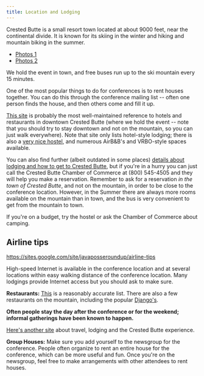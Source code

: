 ```yaml
---
title: Location and Lodging
---
```


Crested Butte is a small resort town located at about 9000 feet, near
the continental divide. It is known for its skiing in the winter and
hiking and mountain biking in the summer.

-   [Photos
    1](http://mindview.net/Seminars/Locations/CrestedButte/MoreCrestedButtePhotos.html)
-   [Photos
    2](http://picasaweb.google.com/arnuff/DynamicWebFrameworks_June2007)

We hold the event in town, and free buses run up to the ski mountain
every 15 minutes.

One of the most popular things to do for conferences is to rent houses
together. You can do this through the conference mailing list -- often
one person finds the house, and then others come and fill it up.

[This site](http://www.downtowncrestedbutte.com/) is probably the most
well-maintained reference to hotels and restaurants in downtown Crested
Butte (where we hold the event -- note that you should try to stay
downtown and not on the mountain, so you can just walk everywhere). Note
that site only lists hotel-style lodging; there is also a [very nice
hostel](http://www.cbhostel.com/), and numerous AirB&B's and VRBO-style
spaces available.

You can also find further (albeit outdated in some places) [details
about lodging and how to get to Crested
Butte](http://mindview.net/Seminars/Locations/CrestedButte/CrestedButte.html),
but if you're in a hurry you can just call the Crested Butte Chamber of
Commerce at (800) 545-4505 and they will help you make a reservation.
Remember to ask for a reservation *in the town of Crested Butte*, and
not on the mountain, in order to be close to the conference location.
However, in the Summer there are always more rooms available on the
mountain than in town, and the bus is very convenient to get from the
mountain to town.

If you're on a budget, try the hostel or ask the Chamber of Commerce
about camping.

## Airline tips

https://sites.google.com/site/javaposseroundup/airline-tips

High-speed Internet is available in the conference location and at
several locations within easy walking distance of the conference
location. Many lodgings provide Internet access but you should ask to
make sure.

**Restaurants:**
[This](http://www.downtowncrestedbutte.com/restaurants-in-crested-butte/)
is a reasonably accurate list. There are also a few restaurants on the
mountain, including the popular [Django's](http://djangos.us/).

**Often people stay the day after the conference or for the weekend;
informal gatherings have been known to happen.**

[Here's another site](http://travelcrestedbutte.com/) about travel,
lodging and the Crested Butte experience.

**Group Houses:** Make sure you add yourself to the newsgroup for the
conference. People often organize to rent an entire house for the
conference, which can be more useful and fun. Once you're on the
newsgroup, feel free to make arrangements with other attendees to rent
houses.

